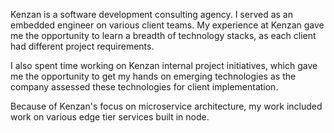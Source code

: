Kenzan is a software development consulting agency. I served as
an embedded engineer on various client teams. My experience at Kenzan
gave me the opportunity to learn a breadth of technology stacks, as
each client had different project requirements. 

I also spent time working on Kenzan internal project initiatives, which
gave me the opportunity to get my hands on emerging technologies as the
company assessed these technologies for client implementation.

Because of Kenzan's focus on microservice architecture, my work included
work on various edge tier services built in node.
